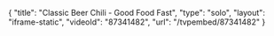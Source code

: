 {
    "title": "Classic Beer Chili - Good Food Fast",
    "type": "solo",
    "layout": "iframe-static",
    "videoId": "87341482",
    "url": "\/tvpembed\/87341482"
}